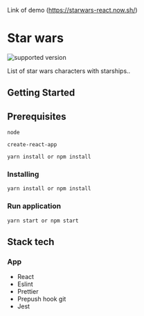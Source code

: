 Link of demo (https://starwars-react.now.sh/)

# Star wars

![supported version](https://badgen.net/badge/node/lts/green)

List of star wars characters with starships..

## Getting Started

## Prerequisites

```
node
```

```
create-react-app
```

```
yarn install or npm install
```

### Installing

```
yarn install or npm install
```

### Run application

```
yarn start or npm start
```

## Stack tech

### App

- React
- Eslint
- Prettier
- Prepush hook git
- Jest
